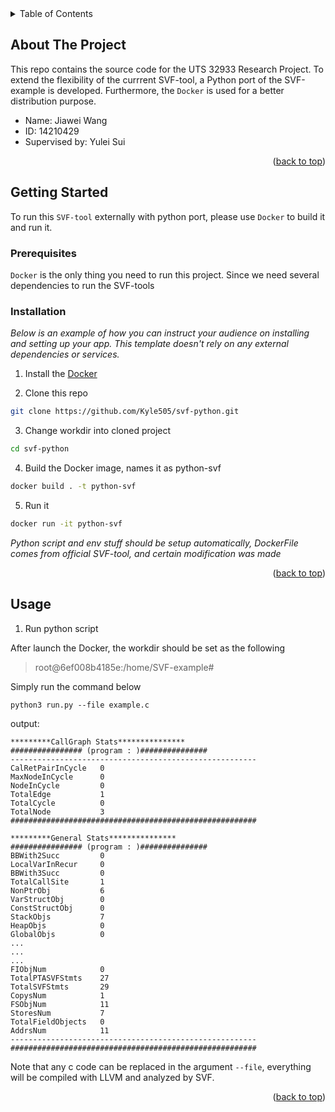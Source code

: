 <div id="top"></div>


<!-- TABLE OF CONTENTS -->
<details>
  <summary>Table of Contents</summary>
  <ol>
    <li>
      <a href="#about-the-project">About The Project</a>
    </li>
    <li>
      <a href="#getting-started">Getting Started</a>
      <ul>
        <li><a href="#prerequisites">Prerequisites</a></li>
        <li><a href="#installation">Installation</a></li>
      </ul>
    </li>
    <li><a href="#usage">Usage</a></li>
  </ol>
</details>



<!-- ABOUT THE PROJECT -->
## About The Project

This repo contains the source code for the UTS 32933 Research Project. To extend the flexibility of the currrent SVF-tool, a Python port of the SVF-example is developed. Furthermore, the `Docker` is used for a better distribution purpose.

- Name: Jiawei Wang
- ID: 14210429
- Supervised by: Yulei Sui

<p align="right">(<a href="#top">back to top</a>)</p>




<!-- GETTING STARTED -->
## Getting Started

To run this `SVF-tool` externally with python port, please use `Docker` to build it and run it.

### Prerequisites

`Docker` is the only thing you need to run this project. Since we need several dependencies to run the SVF-tools

### Installation

_Below is an example of how you can instruct your audience on installing and setting up your app. This template doesn't rely on any external dependencies or services._

1. Install the [Docker](https://www.docker.com/get-started/)

2. Clone this repo

```bash
git clone https://github.com/Kyle505/svf-python.git
```

3. Change workdir into cloned project

```bash
cd svf-python
```

4. Build the Docker image, names it as python-svf

```bash
docker build . -t python-svf
```

5. Run it
```bash
docker run -it python-svf
```

_Python script and env stuff should be setup automatically, DockerFile comes from official SVF-tool, and certain modification was made_



<p align="right">(<a href="#top">back to top</a>)</p>



<!-- USAGE EXAMPLES -->
## Usage


1. Run python script

After launch the Docker, the workdir should be set as the following

> root@6ef008b4185e:/home/SVF-example#

Simply run the command below

```
python3 run.py --file example.c
```

output:
```
*********CallGraph Stats***************
################ (program : )###############
-------------------------------------------------------
CalRetPairInCycle   0
MaxNodeInCycle      0
NodeInCycle         0
TotalEdge           1
TotalCycle          0
TotalNode           3
#######################################################

*********General Stats***************
################ (program : )###############
BBWith2Succ         0
LocalVarInRecur     0
BBWith3Succ         0
TotalCallSite       1
NonPtrObj           6
VarStructObj        0
ConstStructObj      0
StackObjs           7
HeapObjs            0
GlobalObjs          0
...
...
...
FIObjNum            0
TotalPTASVFStmts    27
TotalSVFStmts       29
CopysNum            1
FSObjNum            11
StoresNum           7
TotalFieldObjects   0
AddrsNum            11
-------------------------------------------------------
#######################################################
```

Note that any c code can be replaced in the argument `--file`, everything will be compiled with LLVM and analyzed by SVF.


<p align="right">(<a href="#top">back to top</a>)</p>




